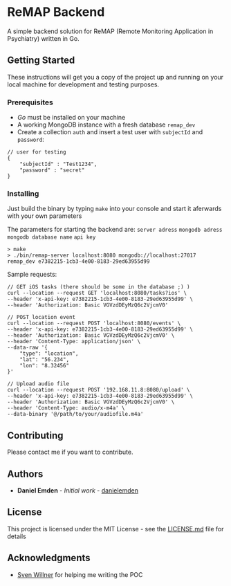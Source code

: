 # ReMAP Backend

A simple backend solution for ReMAP (Remote Monitoring Application in Psychiatry) written in Go.

## Getting Started

These instructions will get you a copy of the project up and running on your local machine for development and testing purposes.

### Prerequisites

* _Go_ must be installed on your machine
* A working MongoDB instance with a fresh database `remap_dev`
* Create a collection `auth` and insert a test user with `subjectId` and `password`:
```
// user for testing
{
    "subjectId" : "Test1234",
    "password" : "secret"
}
```

### Installing

Just build the binary by typing `make` into your console and start it aferwards with your own parameters

The parameters for starting the backend are: `server adress` `mongodb adress` `mongodb database name` `api key`

```
> make
> ./bin/remap-server localhost:8080 mongodb://localhost:27017 remap_dev e7382215-1cb3-4e00-8183-29ed63955d99
```

Sample requests:

```
// GET iOS tasks (there should be some in the database ;) )
curl --location --request GET 'localhost:8080/tasks?ios' \
--header 'x-api-key: e7382215-1cb3-4e00-8183-29ed63955d99' \
--header 'Authorization: Basic VGVzdDEyMzQ6c2VjcmV0'

// POST location event
curl --location --request POST 'localhost:8080/events' \
--header 'x-api-key: e7382215-1cb3-4e00-8183-29ed63955d99' \
--header 'Authorization: Basic VGVzdDEyMzQ6c2VjcmV0' \
--header 'Content-Type: application/json' \
--data-raw '{
    "type": "location",
    "lat": "56.234",
    "lon": "8.32456"
}'

// Upload audio file
curl --location --request POST '192.168.11.8:8080/upload' \
--header 'x-api-key: e7382215-1cb3-4e00-8183-29ed63955d99' \
--header 'Authorization: Basic VGVzdDEyMzQ6c2VjcmV0' \
--header 'Content-Type: audio/x-m4a' \
--data-binary '@/path/to/your/audiofile.m4a'
```

## Contributing

Please contact me if you want to contribute.

## Authors

* **Daniel Emden** - *Initial work* - [danielemden](https://github.com/danielemden)

## License

This project is licensed under the MIT License - see the [LICENSE.md](LICENSE.md) file for details

## Acknowledgments

* [Sven Willner](https://github.com/swillner) for helping me writing the POC
